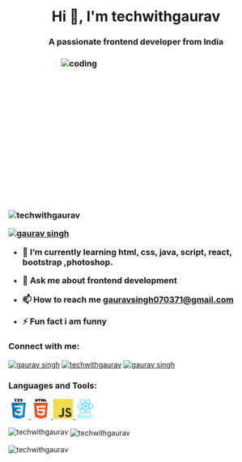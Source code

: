 <h1 align="center">Hi 👋, I'm techwithgaurav </h1>
<h3 align="center">A passionate frontend developer from India<h3>

<img align="right" alt="coding" width="400" height="300" src="https://th.bing.com/th/id/OIP.EdAbu4kAKRt2TWparEa4AAHaFq?w=226&h=180&c=7&r=0&o=5&dpr=1.3&pid=1.7">
<p align="left"> <img src="https://komarev.com/ghpvc/?username=techwithgaurav&label=Profile%20views&color=0e75b6&style=flat" alt="techwithgaurav" /> </p>

<p align="left"> <a href="https://twitter.com/gaurav singh" target="blank"><img src="https://img.shields.io/twitter/follow/gaurav singh?logo=twitter&style=for-the-badge" alt="gaurav singh" /></a> </p>


- 🌱 I’m currently learning **html, css, java, script, react, bootstrap ,photoshop.**

- 💬 Ask me about **frontend development**

- 📫 How to reach me **gauravsingh070371@gmail.com**

- ⚡ Fun fact **i am funny**

<h3 align="left">Connect with me:</h3>
<p align="left">
<a href="https://twitter.com/gaurav singh" target="blank"><img align="center" src="https://raw.githubusercontent.com/rahuldkjain/github-profile-readme-generator/master/src/images/icons/Social/twitter.svg" alt="gaurav singh" height="30" width="40" /></a>
<a href="https://linkedin.com/in/techwithgaurav" target="blank"><img align="center" src="https://raw.githubusercontent.com/rahuldkjain/github-profile-readme-generator/master/src/images/icons/Social/linked-in-alt.svg" alt="techwithgaurav" height="30" width="40" /></a>
<a href="https://fb.com/gaurav singh" target="blank"><img align="center" src="https://raw.githubusercontent.com/rahuldkjain/github-profile-readme-generator/master/src/images/icons/Social/facebook.svg" alt="gaurav singh" height="30" width="40" /></a>
</p>

<h3 align="left">Languages and Tools:</h3>
<p align="left"> <a href="https://www.w3schools.com/css/" target="_blank" rel="noreferrer"> <img src="https://raw.githubusercontent.com/devicons/devicon/master/icons/css3/css3-original-wordmark.svg" alt="css3" width="40" height="40"/> </a> <a href="https://www.w3.org/html/" target="_blank" rel="noreferrer"> <img src="https://raw.githubusercontent.com/devicons/devicon/master/icons/html5/html5-original-wordmark.svg" alt="html5" width="40" height="40"/> </a> <a href="https://developer.mozilla.org/en-US/docs/Web/JavaScript" target="_blank" rel="noreferrer"> <img src="https://raw.githubusercontent.com/devicons/devicon/master/icons/javascript/javascript-original.svg" alt="javascript" width="40" height="40"/> </a> <a href="https://reactjs.org/" target="_blank" rel="noreferrer"> <img src="https://raw.githubusercontent.com/devicons/devicon/master/icons/react/react-original-wordmark.svg" alt="react" width="40" height="40"/> </a> </p>

<p><img align="left" src="https://github-readme-stats.vercel.app/api/top-langs?username=techwithgaurav&show_icons=true&locale=en&layout=compact" alt="techwithgaurav" /></p>

<p>&nbsp;<img align="center" src="https://github-readme-stats.vercel.app/api?username=techwithgaurav&show_icons=true&locale=en" alt="techwithgaurav" /></p>

<p><img align="center" src="https://github-readme-streak-stats.herokuapp.com/?user=techwithgaurav&" alt="techwithgaurav" /></p>
